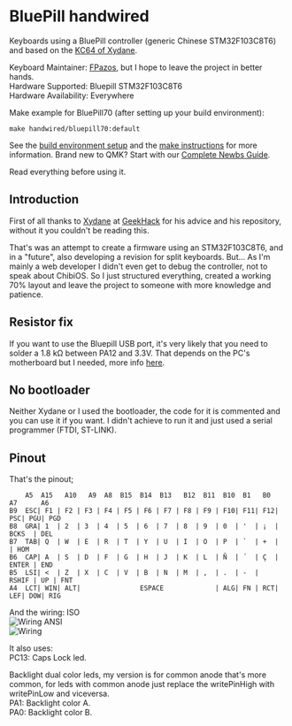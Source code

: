 
# BluePill handwired

Keyboards using a BluePill controller (generic Chinese STM32F103C8T6) and based on the [KC64 of Xydane](https://github.com/Xydane/qmk_firmware).

Keyboard Maintainer: [FPazos](https://github.com/fpazos), but I hope to leave the project in better hands.  
Hardware Supported: Bluepill STM32F103C8T6  
Hardware Availability: Everywhere

Make example for BluePill70 (after setting up your build environment):

    make handwired/bluepill70:default

See the [build environment setup](https://docs.qmk.fm/#/getting_started_build_tools) and the [make instructions](https://docs.qmk.fm/#/getting_started_make_guide) for more information. Brand new to QMK? Start with our [Complete Newbs Guide](https://docs.qmk.fm/#/newbs).

Read everything before using it.

## Introduction

First of all thanks to [Xydane](https://github.com/Xydane) at [GeekHack](https://geekhack.org/) for his advice and his repository, without it you couldn't be reading this.

That's was an attempt to create a firmware using an STM32F103C8T6, and in a "future", also developing a revision for split keyboards. But...
As I'm mainly a web developer I didn't even get to debug the controller, not to speak about ChibiOS. So I just structured everything, created a working 70% layout and leave the project to someone with more knowledge and patience.

## Resistor fix

If you want to use the Bluepill USB port, it's very likely that you need to solder a 1.8 kΩ between PA12 and 3.3V. That depends on the PC's motherboard but I needed, more info [here](https://wiki.stm32duino.com/index.php?title=Blue_Pill).

## No bootloader

Neither Xydane or I used the bootloader, the code for it is commented and you can use it if you want. I didn't achieve to run it and just used a serial programmer (FTDI, ST-LINK).

## Pinout

That's the pinout;

        A5  A15   A10   A9  A8  B15  B14  B13   B12  B11  B10  B1   B0      A7      A6      
    B9  ESC| F1 | F2 | F3 | F4 | F5 | F6 | F7 | F8 | F9 | F10| F11| F12| PSC| PGU| PGD
    B8  GRA| 1  | 2  | 3  | 4  | 5  | 6  | 7  | 8  | 9  | 0  | '  | ¡  |   BCKS  | DEL
    B7  TAB| Q  | W  | E  | R  | T  | Y  | U  | I  | O  | P  | `  | +  |         | HOM
    B6  CAP| A  | S  | D  | F  | G  | H  | J  | K  | L  | Ñ  | ´  | Ç  |   ENTER | END
    B5  LSI| <  | Z  | X  | C  | V  | B  | N  | M  | ,  | .  | -  |   RSHIF | UP | FNT
    A4  LCT| WIN| ALT|               ESPACE             | ALG| FN | RCT| LEF| DOW| RIG

And the wiring:
ISO  
![Wiring](https://i.imgur.com/ZCaxVzs.jpg)
ANSI  
![Wiring](https://i.imgur.com/dBUJCdD.jpg)

It also uses:  
PC13: Caps Lock led.

Backlight dual color leds, my version is for common anode that's more common, for leds with common anode just replace the writePinHigh with writePinLow and viceversa.  
PA1: Backlight color A.  
PA0: Backlight color B.
